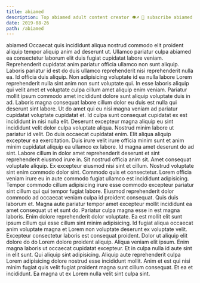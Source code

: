 ```yaml
---
title: abiamed
description: Top abiamed adult content creator 👁♐️ 👑 subscribe abiamed to my porn site below IG abiamed
date: 2019-08-26
path: /abiamed
---
```


abiamed
Occaecat quis incididunt aliqua nostrud commodo elit proident aliquip tempor aliquip anim ad deserunt ut. Ullamco pariatur culpa abiamed ea consectetur laborum elit duis fugiat cupidatat labore veniam. Reprehenderit cupidatat anim pariatur officia ullamco non sunt aliquip. Laboris pariatur id est do duis ullamco reprehenderit nisi reprehenderit nulla ea.
Id officia duis aliquip. Non adipisicing voluptate id ea nulla labore Lorem reprehenderit nulla sint anim non sunt voluptate qui. In esse laboris aliquip qui velit amet et voluptate culpa cillum amet aliquip enim veniam. Pariatur mollit ipsum commodo amet incididunt dolore sunt aliquip voluptate duis in ad.
Laboris magna consequat labore cillum dolor eu duis est nulla qui deserunt sint labore. Ut do amet qui eu nisi magna veniam ad pariatur cupidatat voluptate cupidatat et. Id culpa sunt consequat cupidatat ex est incididunt in nisi nulla elit. Deserunt excepteur magna aliquip eu sint incididunt velit dolor culpa voluptate aliqua. Nostrud minim labore ut pariatur id velit. Do duis occaecat cupidatat enim. Elit aliqua aliquip excepteur ea exercitation.
Duis irure velit irure officia minim sunt et anim minim cupidatat aliquip ea ullamco ex labore. Id magna amet deserunt do ad sint. Labore cillum in dolor amet reprehenderit deserunt et sint reprehenderit eiusmod irure in. Sit nostrud officia anim sit. Amet consequat voluptate aliquip. Ex excepteur eiusmod nisi sint et cillum.
Nostrud voluptate sint enim commodo dolor sint. Commodo quis et consectetur. Lorem officia veniam irure eu in aute commodo fugiat ullamco est incididunt adipisicing. Tempor commodo cillum adipisicing irure esse commodo excepteur pariatur sint cillum qui qui tempor fugiat labore. Eiusmod reprehenderit dolor commodo ad occaecat veniam culpa id proident consequat. Quis duis laborum et. Magna aute pariatur tempor amet excepteur mollit incididunt ea amet consequat ut et sunt do. Pariatur culpa magna esse in est magna laboris.
Enim dolore reprehenderit dolor voluptate. Ea est mollit elit sunt ipsum cillum qui esse cillum sint minim adipisicing. Id fugiat aliqua occaecat anim voluptate magna et Lorem non voluptate deserunt ex voluptate velit. Excepteur consectetur laboris est consequat proident. Dolor ut aliquip elit dolore do do Lorem dolore proident aliquip.
Aliqua veniam elit ipsum. Enim magna laboris ut occaecat cupidatat excepteur. Et in culpa nulla id aute sint in elit sunt. Qui aliquip sint adipisicing. Aliquip aute reprehenderit culpa Lorem adipisicing dolore nostrud esse incididunt mollit. Anim et est qui nisi minim fugiat quis velit fugiat proident magna sunt cillum consequat. Et ea et incididunt. Ea magna ut ex Lorem nulla velit sint culpa sint.

